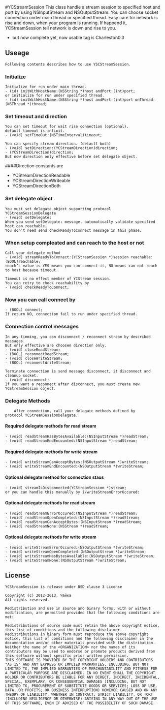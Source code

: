 #YCStreamSession
		This class handle a stream session to specified host and port by using NSInputStream and NSOutputStream.
	You can choose socket connection under main thread or specified thread.
		Easy care for network is rise and down, when your program is running.
	If happend it, YCStreamSession tell network is down and rise to you. 
* but now complete yet, now usable tag is Charleston0.3



## Useage
	Following contents describes how to use YSCStreamSession.

### Initialize
	Initialize for run under main thread.
	- (id) initWithHostName:(NSString *)host andPort:(int)port;
	or initialize for run under specified thread.
	- (id) initWithHostName:(NSString *)host andPort:(int)port onThread:(NSThread *)thread;

### Set timeout and direction
	You can set timeout for wait rise connection (optional).
	default timeout is infinit.
	- (void) setTimeOut:(NSTimeInterval)timeout;

	You can specify stream direction. (default both)
	- (void) setDirection:(YCStreamDirection)direction;
	- (YCStreamDirection)direction;
	But now direction only effective before set delegate object.

####Direction constants are
* YCStreamDirectionReadable
* YCStreamDirectionWriteable
* YCStreamDirectionBoth

### Set delegate object
	You must set delegate object supporting protocol YCStreamSessionDelegate
	- (void) setDelegate:
	When you send setDelegate: message, automatically validate specified host can reachable.
	You don’t need send checkReadyToConnect message in this phase.

### When setup compleated and can reach to the host or not
	Call your delegate method
	- (void) streamReadyToConnect:(YCStreamSession *)session reachable:(BOOL)reachable;
	reach’s value is YES means you can connect it, NO means can not reach to host because timeout.

	Timeout is no effect member of YCStream session.
	You can retry to check reachability by
	- (void) checkReadyToConnect;
	
###	Now you can call connect by
	- (BOOL) connect;
	If return NO, connection fail to run under specified thread.

### Connection control messages
	In any timming, you can disconnect / reconnect stream by described messages.
	But only effective are choosen direction only.
	- (void) closeReadStream;
	- (BOOL) reconnectReadStream;
	- (void) closeWriteStream;
	- (BOOL) reconnectWriteStream;

	Terminate connection is send message disconnect, it disconnect and cleanup socket.
	- (void) disconnect;
	If you want a reconnect after disconnect, you must create new YCStreamSession object.


### Delegate Methods
		After connection, call your delegate methods defined by
	protocol YCStreamSessionDelegate.

#### Required delegate methods for read stream
	- (void) readStreamHasBytesAvailable:(NSInputStream *)readStream;
	- (void) readStreamEndEncounted:(NSInputStream *)readStream;

#### Required delegate methods for write stream
	- (void) writeStreamCanAcceptBytes:(NSOutputStream *)writeStream;
	- (void) writeStreamEndEncounted:(NSOutputStream *)writeStream;

#### Optional delegate method for connection staus
	- (void) streamIsDisconnected(YCStreamSession *)stream;
	or you can handle this manually by i/writeStreamErrorOccured:

#### Optional delegate methods for read stream
	- (void) readStreamErrorOccured:(NSInputStream *)readStream;
	- (void) readStreamOpenCompleted:(NSInputStream *)readStream;
	- (void) readStreamCanAcceptBytes:(NSInputStream *)readStream;
	- (void) readStreamNone:(NSStream *)readStream;

#### Optional delegate methods for write stream
	- (void) writeStreamErrorOccured:(NSOutputStream *)writeStream;
	- (void) writeStreamOpenCompleted:(NSOutputStream *)writeStream;
	- (void) writeStreamHasBytesAvailable:(NSOutputStream *)writeStream;
	- (void) writeStreamNone:(NSOutputStream *)writeStream;

## License
	YCStreamSession is release under BSD clause 3 License

	Copyright (c) 2012-2013, Чайка
	All rights reserved.

	Redistribution and use in source and binary forms, with or without modification, are permitted provided that the following conditions are met:
	
	Redistributions of source code must retain the above copyright notice, this list of conditions and the following disclaimer.
	Redistributions in binary form must reproduce the above copyright notice, this list of conditions and the following disclaimer in the documentation and/or other materials provided with the distribution.
	Neither the name of the <ORGANIZATION> nor the names of its contributors may be used to endorse or promote products derived from this software without specific prior written permission.
	THIS SOFTWARE IS PROVIDED BY THE COPYRIGHT HOLDERS AND CONTRIBUTORS "AS IS" AND ANY EXPRESS OR IMPLIED WARRANTIES, INCLUDING, BUT NOT LIMITED TO, THE IMPLIED WARRANTIES OF MERCHANTABILITY AND FITNESS FOR A PARTICULAR PURPOSE ARE DISCLAIMED. IN NO EVENT SHALL THE COPYRIGHT HOLDER OR CONTRIBUTORS BE LIABLE FOR ANY DIRECT, INDIRECT, INCIDENTAL, SPECIAL, EXEMPLARY, OR CONSEQUENTIAL DAMAGES (INCLUDING, BUT NOT LIMITED TO, PROCUREMENT OF SUBSTITUTE GOODS OR SERVICES; LOSS OF USE, DATA, OR PROFITS; OR BUSINESS INTERRUPTION) HOWEVER CAUSED AND ON ANY THEORY OF LIABILITY, WHETHER IN CONTRACT, STRICT LIABILITY, OR TORT (INCLUDING NEGLIGENCE OR OTHERWISE) ARISING IN ANY WAY OUT OF THE USE OF THIS SOFTWARE, EVEN IF ADVISED OF THE POSSIBILITY OF SUCH DAMAGE.